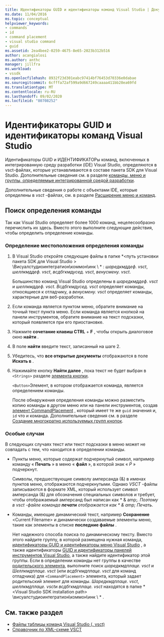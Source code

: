 ```yaml
---
title: Идентификаторы GUID и идентификаторы команд Visual Studio | Документация Майкрософт
ms.date: 11/04/2016
ms.topic: conceptual
helpviewer_keywords:
- commands
- id
- command placement
- visual studio command
- guid
ms.assetid: 2ea4bee2-0259-4675-8e65-2023b312b516
author: acangialosi
ms.author: anthc
manager: jillfra
ms.workload:
- vssdk
ms.openlocfilehash: 8932f23d301eabc97414bf76453d70336e0dabae
ms.sourcegitcommit: 6cfffa72af599a9d667249caaaa411bb28ea69fd
ms.translationtype: MT
ms.contentlocale: ru-RU
ms.lasthandoff: 09/02/2020
ms.locfileid: "80708252"
---
```

# <a name="guids-and-ids-of-visual-studio-commands"></a>Идентификаторы GUID и идентификаторы команд Visual Studio
Идентификаторы GUID и ИДЕНТИФИКАТОРы команд, включенных в интегрированную среду разработки (IDE) Visual Studio, определяются в vsct-файлах, которые устанавливаются в составе пакета SDK для Visual Studio. Дополнительные сведения см. в разделе [команды, меню и группы, определяемые интегрированной средой разработки](../../extensibility/internals/ide-defined-commands-menus-and-groups.md).

 Дополнительные сведения о работе с объектами IDE, которые определены в *vsct* -файлах, см. в разделе [Расширение меню и команд](../../extensibility/extending-menus-and-commands.md).

## <a name="find-a-command-definition"></a>Поиск определения команды
 Так как Visual Studio определяет более 1000 команд, нецелесообразно перечислить их здесь. Вместо этого выполните следующие действия, чтобы определить определение команды.

### <a name="to-locate-a-command-definition"></a>Определение местоположения определения команды

1. В Visual Studio откройте следующие файлы в папке *<путь установки пакета SDK для Visual Studio \> \Висуалстудиоинтегратион\коммон\инк \\ * : *шаредкмддеф. vsct*, *шеллкмддеф. vsct*, *всдбгкмдусед. vsct*, *венусмену. vsct*.

    Большинство команд Visual Studio определены в *шаредкмддеф. vsct* и *шеллкмддеф. vsct*. *Всдбгкмдусед. vsct* определяет команды, относящиеся к отладчику, а *венусмену. vsct* определяет команды, характерные для веб-разработки.

2. Если команда является пунктом меню, обратите внимание на точный текст пункта меню. Если команда является кнопкой на панели инструментов, обратите внимание на текст подсказки, который появляется при его приостановке.

3. Нажмите **сочетание клавиш CTRL** + **F** , чтобы открыть диалоговое окно **найти** .

4. В поле **найти** введите текст, записанный на шаге 2.

5. Убедитесь, что **все открытые документы** отображаются в поле **Искать в** .

6. Нажимайте кнопку **Найти далее** , пока текст не будет выбран в `<Strings>` разделе [элемента кнопки](../../extensibility/button-element.md).

    `<Button>`Элемент, в котором отображается команда, является определением команды.

   После обнаружения определения команды можно разместить копию команды в другом меню или на панели инструментов, создав [элемент CommandPlacement](../../extensibility/commandplacement-element.md) , который имеет те же `guid` значения и, `id` что и команда. Дополнительные сведения см. в разделе [Создание многократно используемых групп кнопок](../../extensibility/creating-reusable-groups-of-buttons.md).

### <a name="special-cases"></a>Особые случаи
 В следующих случаях текст или текст подсказки в меню может не совпадать с тем, что находится в определении команды.

- Пункты меню, которые содержат подчеркнутый символ, например команду « **Печать** » в меню « **файл** », в которой знак « *P* » подчеркнут.

     Символы, предшествующие символу амперсанда (&) в именах пунктов меню, отображаются подчеркнутыми. Однако *VSCT* -файлы записываются в формате XML, который использует символ амперсанда (&) для обозначения специальных символов и требует, чтобы отображаемый амперсанд был написан как * &amp; amp;*. Поэтому в *vsct* -файле команда **печати** отображается как * &amp; amp; Печать*.

- Команды, имеющие динамический текст, например **Сохранение** \<Current Filename\> и динамически создаваемые элементы меню, такие как элементы в списке **последние файлы** .

     Нет надежного способа поиска по динамическому тексту. Вместо этого найдите группу, в которой размещена нужная команда, [идентификаторы GUID и идентификаторы меню Visual Studio](../../extensibility/internals/guids-and-ids-of-visual-studio-menus.md) , а также идентификаторы [GUID и идентификаторы панелей инструментов Visual Studio](../../extensibility/internals/guids-and-ids-of-visual-studio-toolbars.md), а также найдите идентификатор этой группы. Если в определении команды нет группы в качестве [родительского элемента](../../extensibility/parent-element.md), выполните поиск *шаредкмдплаце. vsct* и *Шеллкмдплаце. vsct* (или *всдбгкмдплаце. vsct* для команд отладчика) для `<CommandPlacement>` элемента, который задает родительский элемент для команды. *Шаредкмдплаце. vsct*, *шеллкмдплаце. vsct*и *всдбгкмдплаце. vsct* находятся в папке * \<Visual Studio SDK installation path\> \висуалстудиоинтегратион\коммон\инк \\ * .

## <a name="see-also"></a>См. также раздел

- [Файлы таблицы команд Visual Studio (. vsct)](../../extensibility/internals/visual-studio-command-table-dot-vsct-files.md)
- [Справочник по XML-схеме VSCT](../../extensibility/vsct-xml-schema-reference.md)
